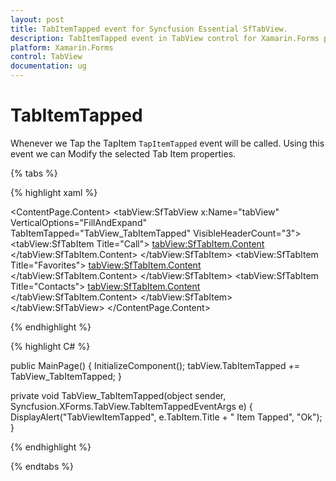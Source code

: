 ```yaml
---
layout: post
title: TabItemTapped event for Syncfusion Essential SfTabView.
description: TabItemTapped event in TabView control for Xamarin.Forms platform
platform: Xamarin.Forms
control: TabView
documentation: ug
---
```


# TabItemTapped

Whenever we Tap the TapItem `TapItemTapped` event will be called. Using this event we can Modify the selected Tab Item properties.

{% tabs %}

{% highlight xaml %}

<ContentPage.Content>
    <StackLayout>
        <tabView:SfTabView x:Name="tabView" VerticalOptions="FillAndExpand"
                           TabItemTapped="TabView_TabItemTapped"
                           VisibleHeaderCount="3">
            <tabView:SfTabItem Title="Call">
                <tabView:SfTabItem.Content>
                    <Grid BackgroundColor="LightGreen" />
                </tabView:SfTabItem.Content>
            </tabView:SfTabItem>
            <tabView:SfTabItem Title="Favorites">
                <tabView:SfTabItem.Content>
                    <Grid BackgroundColor="LightBlue"/>
                </tabView:SfTabItem.Content>
            </tabView:SfTabItem>
            <tabView:SfTabItem Title="Contacts">
                <tabView:SfTabItem.Content>
                    <Grid BackgroundColor="LightGreen" />
                </tabView:SfTabItem.Content>
            </tabView:SfTabItem>
        </tabView:SfTabView>
    </StackLayout>
</ContentPage.Content>

{% endhighlight %}

{% highlight C# %}

public MainPage()
{
    InitializeComponent();
    tabView.TabItemTapped += TabView_TabItemTapped;
}

private void TabView_TabItemTapped(object sender, Syncfusion.XForms.TabView.TabItemTappedEventArgs e)
{
    DisplayAlert("TabViewItemTapped", e.TabItem.Title + " Item Tapped", "Ok");
}

{% endhighlight %}

{% endtabs %}